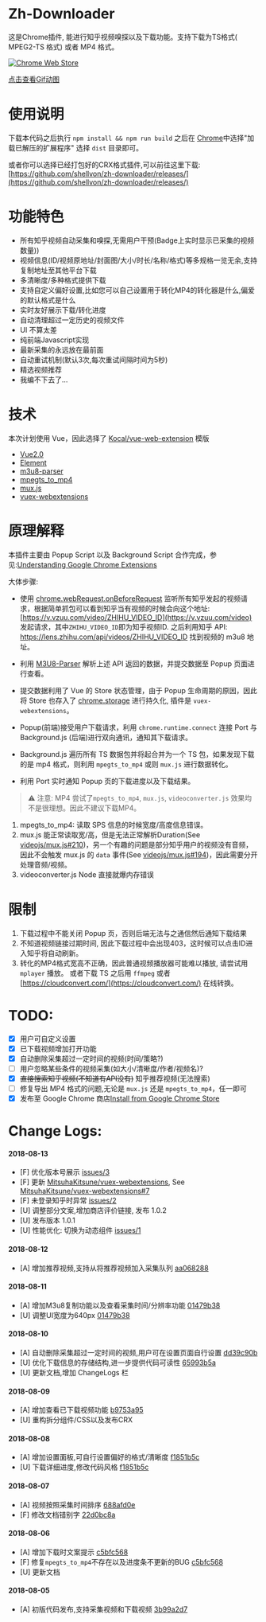 # Zh-Downloader

这是Chrome插件, 能进行知乎视频嗅探以及下载功能。支持下载为TS格式( MPEG2-TS 格式) 或者 MP4 格式。


[![Chrome Web Store](https://developer.chrome.com/webstore/images/ChromeWebStore_BadgeWBorder_v2_206x58.png)](https://chrome.google.com/webstore/detail/zh-downloader/gcknejnpflbcggigdinhahgngfhaomik?utm_source=chrome-ntp-icon)


[点击查看Gif动图](http://wx1.sinaimg.cn/large/9d8084a3gy1fu78jp21s4g20yl0hy4qz.gif)

# 使用说明

下载本代码之后执行 `npm install && npm run build` 之后在 [Chrome](chrome://extensions/)中选择"加载已解压的扩展程序" 选择 `dist` 目录即可。

或者你可以选择已经打包好的CRX格式插件,可以前往这里下载:[https://github.com/shellvon/zh-downloader/releases/](https://github.com/shellvon/zh-downloader/releases/)

# 功能特色

+ 所有知乎视频自动采集和嗅探,无需用户干预(Badge上实时显示已采集的视频数量))
+ 视频信息(ID/视频原地址/封面图/大小/时长/名称/格式)等多规格一览无余,支持复制地址至其他平台下载
+ 多清晰度/多种格式提供下载
+ 支持自定义偏好设置,比如您可以自己设置用于转化MP4的转化器是什么,偏爱的默认格式是什么
+ 实时友好展示下载/转化进度
+ 自动清理超过一定历史的视频文件
+ UI 不算太差
+ 纯前端Javascript实现
+ 最新采集的永远放在最前面
+ 自动重试机制(默认3次,每次重试间隔时间为5秒)
+ 精选视频推荐
+ 我编不下去了...


# 技术

本次计划使用 Vue，因此选择了 [Kocal/vue-web-extension](https://github.com/Kocal/vue-web-extension) 模版

+ [Vue2.0](https://vuejs.org/)
+ [Element](http://element.eleme.io/#/zh-CN)
+ [m3u8-parser](https://github.com/videojs/m3u8-parser)
+ [mpegts_to_mp4](https://github.com/RReverser/mpegts)
+ [mux.js](https://github.com/videojs/mux.js)
+ [vuex-webextensions](https://github.com/MitsuhaKitsune/vuex-webextensions)

# 原理解释

本插件主要由 Popup Script 以及 Background Script 合作完成，参见:[Understanding Google Chrome Extensions](https://gist.github.com/jjperezaguinaga/4243341)

大体步骤:

-  使用 [chrome.webRequest.onBeforeRequest](https://developer.chrome.com/webRequest) 监听所有知乎发起的视频请求，根据简单抓包可以看到知乎当有视频的时候会向这个地址:[https://v.vzuu.com/video/ZHIHU_VIDEO_ID](https://v.vzuu.com/video) 发起请求，其中`ZHIHU_VIDEO_ID`即为知乎视频ID. 之后利用知乎 API: https://lens.zhihu.com/api/videos/ZHIHU_VIDEO_ID 找到视频的 m3u8 地址。

- 利用 [M3U8-Parser](https://github.com/videojs/m3u8-parser) 解析上述 API 返回的数据，并提交数据至 Popup 页面进行查看。

- 提交数据利用了 Vue 的 Store 状态管理，由于 Popup 生命周期的原因，因此将 Store 也存入了 [chrome.storage](https://developer.chrome.com/apps/storage) 进行持久化, 插件是 `vuex-webextensions`。

- Popup(前端)接受用户下载请求，利用 `chrome.runtime.connect` 连接 Port 与 Background.js (后端)进行双向通讯，通知其下载请求。

- Background.js 遍历所有 TS 数据包并将起合并为一个 TS 包，如果发现下载的是 mp4 格式，则利用 `mpegts_to_mp4` 或则 `mux.js` 进行数据转化。

- 利用 Port 实时通知 Popup 页的下载进度以及下载结果。

> ⚠️ 注意:  MP4 尝试了`mpegts_to_mp4`, `mux.js`, `videoconverter.js` 效果均不是很理想。因此不建议下载MP4。

1. mpegts_to_mp4: 读取 SPS 信息的时候宽度/高度信息错误。
2. mux.js 能正常读取宽/高，但是无法正常解析Duration(See [videojs/mux.js#210](https://github.com/videojs/mux.js/issues/210))，另一个有趣的问题是部分知乎用户的视频没有音频，因此不会触发 mux.js 的 `data` 事件(See [videojs/mux.js#194](https://github.com/videojs/mux.js/issues/194))，因此需要分开处理音频/视频。
3. videoconverter.js  Node 直接就爆内存错误

# 限制

1. 下载过程中不能关闭 Popup 页，否则后端无法与之通信然后通知下载结果
2. 不知道视频链接过期时间, 因此下载过程中会出现403，这时候可以点击ID进入知乎将自动刷新。
3. 转化的MP4格式宽高不正确，因此普通视频播放器可能难以播放, 请尝试用 `mplayer` 播放。 或者下载 TS 之后用 `ffmpeg` 或者 [https://cloudconvert.com/](https://cloudconvert.com/) 在线转换。

# TODO: 

- [x] 用户可自定义设置
- [x] 已下载视频增加打开功能
- [x] 自动删除采集超过一定时间的视频(时间/策略?)
- [ ] 用户忽略某些条件的视频采集(如大小/清晰度/作者/视频名)?
- [x] ~~直接搜索知乎视频(不知道有API没有)~~ 知乎推荐视频(无法搜索)
- [ ] 修复导出 MP4 格式的问题,无论是 `mux.js` 还是 `mpegts_to_mp4`，任一即可
- [x] 发布至 Google Chrome 商店[Install from Google Chrome Store](https://chrome.google.com/webstore/detail/zh-downloader/gcknejnpflbcggigdinhahgngfhaomik?utm_source=chrome-ntp-icon)

# Change Logs:

#### 2018-08-13
 - [F] 优化版本号展示 [issues/3](https://github.com/shellvon/zh-downloader/issues/3)
 - [F] 更新 [MitsuhaKitsune/vuex-webextensions](https://github.com/MitsuhaKitsune/vuex-webextensions), See [MitsuhaKitsune/vuex-webextensions#7](https://github.com/MitsuhaKitsune/vuex-webextensions/issues/7)
 - [F] 未登录知乎时异常 [issues/2](https://github.com/shellvon/zh-downloader/issues/2)
 - [U] 调整部分文案,增加商店评价链接, 发布 1.0.2
 - [U] 发布版本 1.0.1
 - [U] 性能优化: 切换为动态组件 [issues/1](https://github.com/shellvon/zh-downloader/issues/1)

#### 2018-08-12
 - [A] 增加推荐视频,支持从将推荐视频加入采集队列 [aa068288](https://github.com/shellvon/zh-downloader/commit/aa068288446e57ce0c749ae9d6fb4a634cf00d9e)

#### 2018-08-11
 - [A] 增加M3u8复制功能以及查看采集时间/分辨率功能 [01479b38](https://github.com/shellvon/zh-downloader/commit/01479b3841908e97d08d74479a0fa6bf5e572663)
 - [U] 调整UI宽度为640px [01479b38](https://github.com/shellvon/zh-downloader/commit/01479b3841908e97d08d74479a0fa6bf5e572663)

#### 2018-08-10
 - [A] 自动删除采集超过一定时间的视频,用户可在设置页面自行设置 [dd39c90b](https://github.com/shellvon/zh-downloader/commit/dd39c90b235866b10999c494febced3a1ddee5dc)
 - [U] 优化下载信息的存储结构,进一步提供代码可读性 [65993b5a](https://github.com/shellvon/zh-downloader/commit/65993b5a1eaeb38bce1a2b5cd0f6a536c3f5db6c)
 - [U] 更新文档,增加 ChangeLogs 栏

#### 2018-08-09
 - [A] 增加查看已下载视频功能 [b9753a95](https://github.com/shellvon/zh-downloader/commit/b9753a9536b89e6b331c05f3dc3766d3619281ab)
 - [U] 重构拆分组件/CSS以及发布CRX

#### 2018-08-08
 - [A] 增加设置面板,可自行设置偏好的格式/清晰度 [f1851b5c](https://github.com/shellvon/zh-downloader/commit/f1851b5c3c42437f55858c16661395dff585112e)
 - [U] 下载详细进度,修改代码风格 [f1851b5c](https://github.com/shellvon/zh-downloader/commit/f1851b5c3c42437f55858c16661395dff585112e)

#### 2018-08-07
 - [A] 视频按照采集时间排序 [688afd0e](https://github.com/shellvon/zh-downloader/commit/688afd0e0b5ff39ca4e34f03c11a899944fd2332)
 - [F] 修改文档错别字 [22d0bc8a](https://github.com/shellvon/zh-downloader/commit/22d0bc8a06167391e571b3ce39a02ee62d04078e)


#### 2018-08-06
 - [A] 增加下载时文案提示 [c5bfc568](https://github.com/shellvon/zh-downloader/commit/c5bfc568d308701cf36ca4c0a01f5ad46c9b0c12)
 - [F] 修复`mpegts_to_mp4`不存在以及进度条不更新的BUG [c5bfc568](https://github.com/shellvon/zh-downloader/commit/c5bfc568d308701cf36ca4c0a01f5ad46c9b0c12)
 - [U] 更新文档

#### 2018-08-05
 - [A] 初版代码发布,支持采集视频和下载视频 [3b99a2d7](https://github.com/shellvon/zh-downloader/commit/3b99a2d7d8fef4dc6ea26a432ebbc960ae36aa95)

